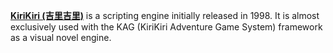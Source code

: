 [**KiriKiri (吉里吉里)**](https://kirikirikag.sourceforge.net/contents/index.html) is a scripting engine  initially released in 1998. It is almost exclusively used with the KAG (KiriKiri Adventure Game System) framework as a visual novel engine. 